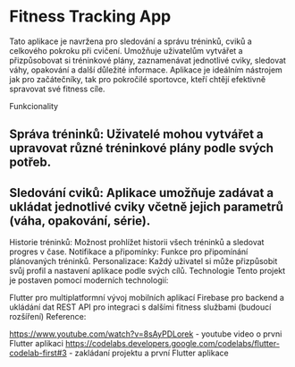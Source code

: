 # Fitness Tracking App
Tato aplikace je navržena pro sledování a správu tréninků, cviků a celkového pokroku při cvičení. Umožňuje uživatelům vytvářet a přizpůsobovat si tréninkové plány, zaznamenávat jednotlivé cviky, sledovat váhy, opakování a další důležité informace. Aplikace je ideálním nástrojem jak pro začátečníky, tak pro pokročilé sportovce, kteří chtějí efektivně spravovat své fitness cíle.

Funkcionality
## Správa tréninků: Uživatelé mohou vytvářet a upravovat různé tréninkové plány podle svých potřeb.
## Sledování cviků: Aplikace umožňuje zadávat a ukládat jednotlivé cviky včetně jejich parametrů (váha, opakování, série).
Historie tréninků: Možnost prohlížet historii všech tréninků a sledovat progres v čase.
Notifikace a připomínky: Funkce pro připomínání plánovaných tréninků.
Personalizace: Každý uživatel si může přizpůsobit svůj profil a nastavení aplikace podle svých cílů.
Technologie
Tento projekt je postaven pomocí moderních technologií:

Flutter pro multiplatformní vývoj mobilních aplikací
Firebase pro backend a ukládání dat
REST API pro integraci s dalšími fitness službami (budoucí rozšíření)
Reference:

https://www.youtube.com/watch?v=8sAyPDLorek - youtube video o prvni Flutter aplikaci
https://codelabs.developers.google.com/codelabs/flutter-codelab-first#3 - zakládaní projektu a první Flutter aplikace
